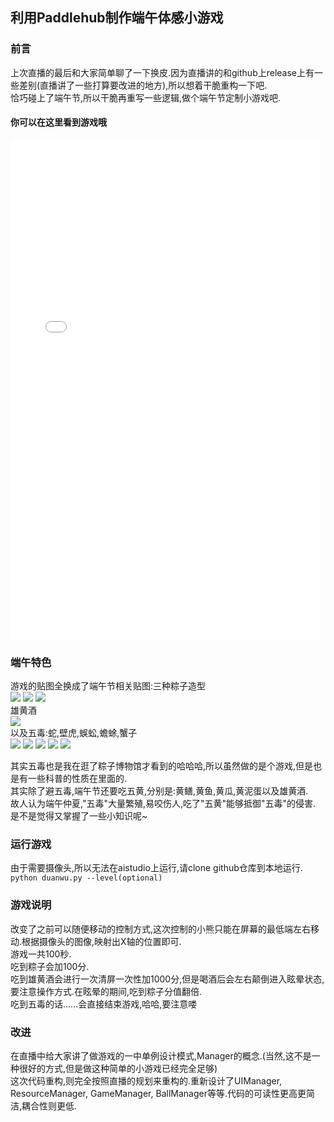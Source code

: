 ## 利用Paddlehub制作端午体感小游戏

### 前言
上次直播的最后和大家简单聊了一下换皮.因为直播讲的和github上release上有一些差别(直播讲了一些打算要改进的地方),所以想着干脆重构一下吧.   
恰巧碰上了端午节,所以干脆再重写一些逻辑,做个端午节定制小游戏吧.   

#### 你可以在这里看到游戏哦   
<iframe style="width:98%;height: 800px;" src="//player.bilibili.com/player.html?aid=888624921&bvid=BV1UK4y137AF&cid=353600257&page=1" scrolling="no" border="0" frameborder="no" framespacing="0" allowfullscreen="true"> </iframe>

### 端午特色   
游戏的贴图全换成了端午节相关贴图:三种粽子造型   
![](https://ai-studio-static-online.cdn.bcebos.com/83db99973f8a4f0789370c13107b6b47dc6e6399910740cb84e15c6470a8835a)
![](https://ai-studio-static-online.cdn.bcebos.com/fc7844abc36d4feb8727ba799ca8debfbf58405ce1554a0799eed07491d4506c)
![](https://ai-studio-static-online.cdn.bcebos.com/09a549e0a8444a538c6bad164dddc499aef1f1b6a5374063b7e3d29e89f82e7a)   
雄黄酒   
![](https://ai-studio-static-online.cdn.bcebos.com/33971c67e93941a0b7e10cccabb8778c8e6cb2bb6e2441ac93f91a91c6aa1438)   
以及五毒:蛇,壁虎,蜈蚣,蟾蜍,蟹子   
![](https://ai-studio-static-online.cdn.bcebos.com/bcdd44637a1347bf9ec99fb4a2256066750ca3ae10ca4a0a9a85d7725236ca74)
![](https://ai-studio-static-online.cdn.bcebos.com/f670fa3f219e4c7d89c6712d6d70a2c3604c484336164ba89a03053a380a2c46)
![](https://ai-studio-static-online.cdn.bcebos.com/322bfece50ff45efbe398bf4a1c8f45eafc8e201358b409cbfd1fd68d60cf171)
![](https://ai-studio-static-online.cdn.bcebos.com/5915ea7102f5482faff34a9c069ef95a51c0ae3fd17548c194f40dddb3c93f8b)
![](https://ai-studio-static-online.cdn.bcebos.com/03dabbea7fea418f9261cff15baa32812bedf7cebd9f417398b078df7dd481b6)   

其实五毒也是我在逛了粽子博物馆才看到的哈哈哈,所以虽然做的是个游戏,但是也是有一些科普的性质在里面的.   
其实除了避五毒,端午节还要吃五黄,分别是:黄鳝,黄鱼,黄瓜,黄泥蛋以及雄黄酒.   
故人认为端午仲夏,"五毒"大量繁殖,易咬伤人,吃了"五黄"能够抵御"五毒"的侵害.   
是不是觉得又掌握了一些小知识呢~   

### 运行游戏
由于需要摄像头,所以无法在aistudio上运行,请clone github仓库到本地运行.
```python duanwu.py --level(optional)```

### 游戏说明
改变了之前可以随便移动的控制方式,这次控制的小熊只能在屏幕的最低端左右移动.根据摄像头的图像,映射出X轴的位置即可.   
游戏一共100秒.   
吃到粽子会加100分.   
吃到雄黄酒会进行一次清屏一次性加1000分,但是喝酒后会左右颠倒进入眩晕状态,要注意操作方式.在眩晕的期间,吃到粽子分值翻倍.   
吃到五毒的话......会直接结束游戏,哈哈,要注意喽   

### 改进   
在直播中给大家讲了做游戏的一中单例设计模式,Manager的概念.(当然,这不是一种很好的方式,但是做这种简单的小游戏已经完全足够)   
这次代码重构,则完全按照直播的规划来重构的.重新设计了UIManager, ResourceManager, GameManager, BallManager等等.代码的可读性更高更简洁,耦合性则更低.   